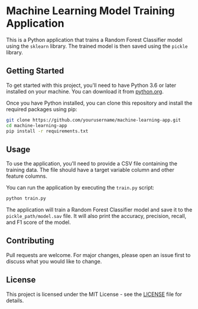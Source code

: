 # Machine Learning Model Training Application

This is a Python application that trains a Random Forest Classifier model using the `sklearn` library. The trained model is then saved using the `pickle` library.

## Getting Started

To get started with this project, you'll need to have Python 3.6 or later installed on your machine. You can download it from [python.org](https://www.python.org/downloads/).

Once you have Python installed, you can clone this repository and install the required packages using pip:

```bash
git clone https://github.com/yourusername/machine-learning-app.git
cd machine-learning-app
pip install -r requirements.txt
```

## Usage

To use the application, you'll need to provide a CSV file containing the training data. The file should have a target variable column and other feature columns.

You can run the application by executing the `train.py` script:

```bash
python train.py
```

The application will train a Random Forest Classifier model and save it to the `pickle_path/model.sav` file. It will also print the accuracy, precision, recall, and F1 score of the model.

## Contributing

Pull requests are welcome. For major changes, please open an issue first to discuss what you would like to change.

## License

This project is licensed under the MIT License - see the [LICENSE](LICENSE) file for details.